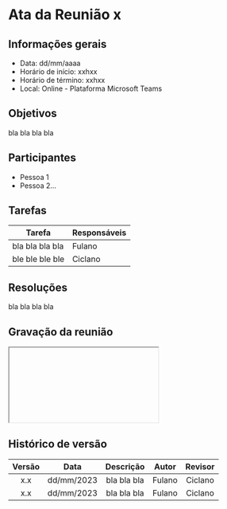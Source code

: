 # Ata da Reunião x

## Informações gerais
- Data: dd/mm/aaaa
- Horário de início: xxhxx
- Horário de término: xxhxx
- Local: Online - Plataforma Microsoft Teams

## Objetivos
bla bla bla bla

## Participantes
- Pessoa 1
- Pessoa 2...

## Tarefas

| Tarefa | Responsáveis |
| ---- | ---- |
| bla bla bla bla | Fulano
| ble ble ble ble | Ciclano

## Resoluções
bla bla bla bla


## Gravação da reunião
<iframe></iframe>

## Histórico de versão
| Versão | Data | Descrição | Autor | Revisor |
| :----: | :--: | :-------: | :---: | :-----: |
| x.x | dd/mm/2023 | bla bla bla | Fulano | Ciclano |
| x.x | dd/mm/2023 | bla bla bla | Fulano | Ciclano |
